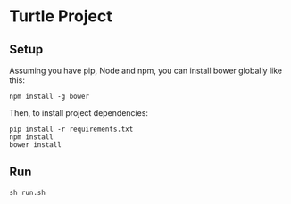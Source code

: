 # Turtle Project

## Setup
Assuming you have pip, Node and npm,
you can install bower globally like this:
```
npm install -g bower
```

Then, to install project dependencies:
```
pip install -r requirements.txt
npm install
bower install
```

## Run

```
sh run.sh
```